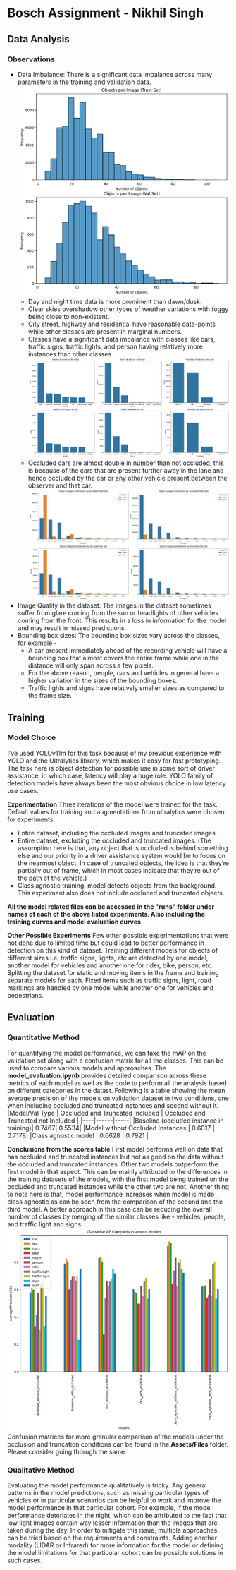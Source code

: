 # Bosch Assignment - Nikhil Singh
## Data Analysis
### Observations
- Data Imbalance: There is a significant data imbalance across many parameters in the training and validation data.
    ![Data Distribution](Assests/Images/num_objects.png "Data Distribution")
    - Day and night time data is more prominent than dawn/dusk.
    - Clear skies overshadow other types of weather variations with foggy being close to non-existent.
    - City street, highway and residential have reasonable data-points while other classes are present in marginal numbers.
    - Classes have a significant data imbalance with classes like cars, traffic signs, traffic lights, and person having relatively more instances than other classes. 
    ![Data split according to conditions](Assests/Images/weather_scene_time_of_day.png "Data Split based on Environmental Conditions")
    - Occluded cars are almost double in number than not occluded, this is because of the cars that are present further away in the lane and hence occluded by the car or any other vehicle present between the observer and that car.
    ![Occluded and truncated](Assests/Images/occluded_truncated.png "Occluded and Truncated Instances")
- Image Quality in the dataset: The images in the dataset sometimes suffer from glare coming from the sun or headlights of other vehicles coming from the front. This results in a loss in information for the model and may result in missed predictions.
- Bounding box sizes: The bounding box sizes vary across the classes, for example -
    - A car present immediately ahead of the recording vehicle will have a bounding box that almost covers the entire frame while one in the distance will only span across a few pixels.
    - For the above reason, people, cars and vehicles in general have a higher variation in the sizes of the bounding boxes.
    - Traffic lights and signs have relatively smaller sizes as compared to the frame size.
## Training
### Model Choice
I’ve used YOLOv11m for this task because of my previous experience with YOLO and the Ultralytics library, which makes it easy for fast prototyping. The task here is object detection for possible use in some sort of driver assistance, in which case, latency will play a huge role. YOLO family of detection models have always been the most obvious choice in low latency use cases. 

**Experimentation**
Three iterations of the model were trained for the task. Default values for training and augmentations from ultralytics were chosen for experiments.
- Entire dataset, including the occluded images and truncated images.
- Entire dataset, excluding the occluded and truncated images. (The assumption here is that, any object that is occluded is behind something else and our priority in a driver assistance system would be to focus on the nearmost object. In case of truncated objects, the idea is that they’re partially out of frame, which in most cases indicate that they’re out of the path of the vehicle.)
- Class agnostic training, model detects objects from the background. This experiment also does not include occluded and truncated objects.

**All the model related files can be accessed in the "runs" folder under names of each of the above listed experiments. Also including the training curves and model evaluation curves.**

**Other Possible Experiments**
Few other possible experimentations that were not done due to limited time but could lead to better performance in detection on this kind of dataset.
Training different models for objects of different sizes i.e. traffic signs,  lights, etc are detected by one model, another model for vehicles and another one for rider, bike, person, etc.
Splitting the dataset for static and moving items in the frame and training separate models for each. Fixed items such as traffic signs, light, road markings are handled by one model while another one for vehicles and pedestrians.
## Evaluation
### Quantitative Method
For quantifying the model performance, we can take the mAP on the validation set along with a confusion matrix for all the classes. This can be used to compare various models and approaches. The **model_evaluation.ipynb** provides detailed comparison across these metrics of each model as well as the code to perform all the analysis based on different categories in the datast.
Following is a table showing the mean average precision of the models on validation dataset in two conditions, one when including occluded and truncated instances and second without it.
|Model/Val Type | Occluded and Truncated Included | Occluded and Truncated not Included |
|----|------|-----|
|Baseline (occluded instance in training)| 0.7467| 0.5534|
|Model without Occluded Instances | 0.6017 | 0.7178|
|Class agnostic model | 0.6628 | 0.7921 |


**Conclusions from the scores table**
First model performs well on data that has occluded and truncated instances but not as good on the data without the occluded and truncated instances. Other two models outperform the first model in that aspect. This can be mainly attributed to the differences in the training datasets of the models, with the first model being trained on the occluded and truncated instances while the other two are not.
Another thing to note here is that, model performance increases when model is made class agnostic as can be seen from the comparison of the second and the third model. 
A better approach in this case can be reducing the overall number of classes by merging of the similar classes like - vehicles, people, and traffic light and signs.
![Comparison of classwise AP scores](Assests/Images/classwise_AP_comparison.png "Classwise AP Comparison")
Confusion matrices for more granular comparison of the models under the occlusion and truncation conditions can be found in the **Assets/Files** folder. Please consider going thorugh the same.

### Qualitative Method
Evaluating the model performance qualitatively is tricky. Any general patterns in the model predictions, such as missing particular types of vehicles or in particular scenarios can be helpful to work and improve the model performance in that particular cohort. For example, if the model performance detoriates in the night, which can be attributed to the fact that low light images contain way lesser information than the images that are taken during the day. In order to mitigate this issue, multiple approaches can be tried based on the requirements and constraints. Adding another modality (LIDAR or Infrared) for more information for the model or defining the model limitations for that particular cohort can be possible solutions in such cases.


